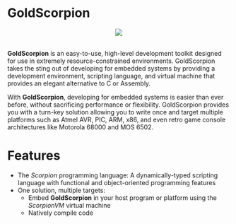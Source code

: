 GoldScorpion
============

<center><img src="http://i.imgur.com/VKyVA6e.png"></center>
<br>

**GoldScorpion** is an easy-to-use, high-level development toolkit designed for use in extremely resource-constrained environments. GoldScorpion takes the sting out of developing for embedded systems by providing a development environment, scripting language, and virtual machine that provides an elegant alternative to C or Assembly.

With **GoldScorpion**, developing for embedded systems is easier than ever before, without sacrificing performance or flexibility. GoldScorpion provides you with a turn-key solution allowing you to write once and target multiple platforms such as Atmel AVR, PIC, ARM, x86, and even retro game console architectures like Motorola 68000 and MOS 6502.

# Features
* The *Scorpion* programming language: A dynamically-typed scripting language with functional and object-oriented programming features
* One solution, multiple targets:
    * Embed **GoldScorpion** in your host program or platform using the *ScorpionVM* virtual machine
    * Natively compile code
